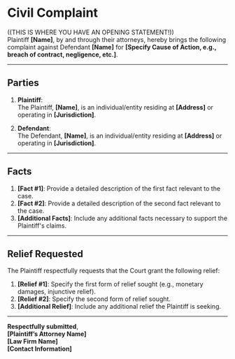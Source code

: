 # Civil Complaint

((THIS IS WHERE YOU HAVE AN OPENING STATEMENT!))  
Plaintiff **[Name]**, by and through their attorneys, hereby brings the following complaint against Defendant **[Name]** for **[Specify Cause of Action, e.g., breach of contract, negligence, etc.]**.

---

## Parties

1. **Plaintiff**:  
   The Plaintiff, **[Name]**, is an individual/entity residing at **[Address]** or operating in **[Jurisdiction]**.  

2. **Defendant**:  
   The Defendant, **[Name]**, is an individual/entity residing at **[Address]** or operating in **[Jurisdiction]**.  

---

## Facts

1. **[Fact #1]**: Provide a detailed description of the first fact relevant to the case.  
2. **[Fact #2]**: Provide a detailed description of the second fact relevant to the case.  
3. **[Additional Facts]**: Include any additional facts necessary to support the Plaintiff's claims.  

---

## Relief Requested

The Plaintiff respectfully requests that the Court grant the following relief:  
1. **[Relief #1]**: Specify the first form of relief sought (e.g., monetary damages, injunctive relief).  
2. **[Relief #2]**: Specify the second form of relief sought.  
3. **[Additional Relief]**: Include any additional relief the Plaintiff is seeking.  

---

**Respectfully submitted**,  
**[Plaintiff’s Attorney Name]**  
**[Law Firm Name]**  
**[Contact Information]**  